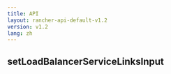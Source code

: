 ```yaml
---
title: API
layout: rancher-api-default-v1.2
version: v1.2
lang: zh
---
```


## setLoadBalancerServiceLinksInput





